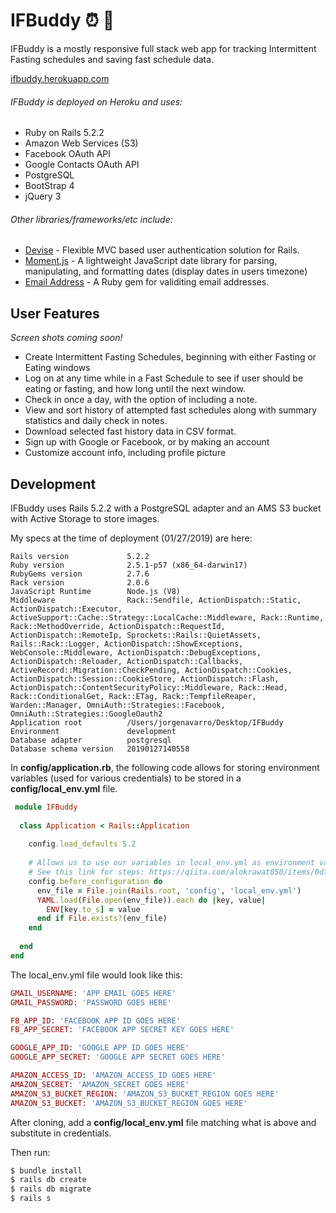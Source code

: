 # IFBuddy :alarm_clock: :hamburger:


IFBuddy is a mostly responsive full stack web app for tracking Intermittent Fasting schedules and saving fast schedule data.

[ifbuddy.herokuapp.com](https://ifbuddy.herokuapp.com)

###### IFBuddy is deployed on Heroku and uses:
  - Ruby on Rails 5.2.2
  - Amazon Web Services (S3)
  - Facebook OAuth API
  - Google Contacts OAuth API
  - PostgreSQL
  - BootStrap 4
  - jQuery 3
  
###### Other libraries/frameworks/etc include:
- [Devise](https://www.google.com) - Flexible MVC based user authentication solution for Rails.
- [Moment.js](https://momentjs.com/) - A lightweight JavaScript date library for parsing, manipulating, and formatting dates (display dates in users timezone)
- [Email Address](https://github.com/afair/email_address) - A Ruby gem for validiting email addresses.

## User Features

*Screen shots coming soon!*

  - Create Intermittent Fasting Schedules, beginning with either Fasting or Eating windows
  - Log on at any time while in a Fast Schedule to see if user should be eating or fasting, and how long until the next window.
  - Check in once a day, with the option of including a note.
  - View and sort history of attempted fast schedules along with summary statistics and daily check in notes.
  - Download selected fast history data in CSV format.
  - Sign up with Google or Facebook, or by making an account
  - Customize account info, including profile picture

## Development

IFBuddy uses Rails 5.2.2 with a PostgreSQL adapter and an AMS S3 bucket with Active Storage to store images.

My specs at the time of deployment (01/27/2019) are here:

```
Rails version             5.2.2
Ruby version              2.5.1-p57 (x86_64-darwin17)
RubyGems version          2.7.6
Rack version              2.0.6
JavaScript Runtime        Node.js (V8)
Middleware                Rack::Sendfile, ActionDispatch::Static, ActionDispatch::Executor, ActiveSupport::Cache::Strategy::LocalCache::Middleware, Rack::Runtime, Rack::MethodOverride, ActionDispatch::RequestId, ActionDispatch::RemoteIp, Sprockets::Rails::QuietAssets, Rails::Rack::Logger, ActionDispatch::ShowExceptions, WebConsole::Middleware, ActionDispatch::DebugExceptions, ActionDispatch::Reloader, ActionDispatch::Callbacks, ActiveRecord::Migration::CheckPending, ActionDispatch::Cookies, ActionDispatch::Session::CookieStore, ActionDispatch::Flash, ActionDispatch::ContentSecurityPolicy::Middleware, Rack::Head, Rack::ConditionalGet, Rack::ETag, Rack::TempfileReaper, Warden::Manager, OmniAuth::Strategies::Facebook, OmniAuth::Strategies::GoogleOauth2
Application root          /Users/jorgenavarro/Desktop/IFBuddy
Environment               development
Database adapter          postgresql
Database schema version   20190127140558
```

In **config/application.rb**, the following code allows for storing environment variables (used for various credentials) to be stored in a **config/local_env.yml** file.

```ruby
 module IFBuddy
 
  class Application < Rails::Application
  
    config.load_defaults 5.2
    
    # Allows us to use our variables in local_env.yml as environment variables.
    # See this link for steps: https://qiita.com/alokrawat050/items/0d7791b3915579f95791
    config.before_configuration do
      env_file = File.join(Rails.root, 'config', 'local_env.yml')
      YAML.load(File.open(env_file)).each do |key, value|
        ENV[key.to_s] = value
      end if File.exists?(env_file)
    end
  
  end
end
```

The local_env.yml file would look like this:
```ruby
GMAIL_USERNAME: 'APP EMAIL GOES HERE'
GMAIL_PASSWORD: 'PASSWORD GOES HERE'

FB_APP_ID: 'FACEBOOK APP ID GOES HERE'
FB_APP_SECRET: 'FACEBOOK APP SECRET KEY GOES HERE' 

GOOGLE_APP_ID: 'GOOGLE APP ID GOES HERE'
GOOGLE_APP_SECRET: 'GOOGLE APP SECRET GOES HERE'

AMAZON_ACCESS_ID: 'AMAZON_ACCESS_ID GOES HERE'
AMAZON_SECRET: 'AMAZON_SECRET GOES HERE'
AMAZON_S3_BUCKET_REGION: 'AMAZON_S3_BUCKET_REGION GOES HERE'
AMAZON_S3_BUCKET: 'AMAZON_S3_BUCKET_REGION GOES HERE'
```

After cloning, add a **config/local_env.yml** file matching what is above and substitute in credentials.

Then run:

```sh
$ bundle install
$ rails db create
$ rails db migrate
$ rails s
```


